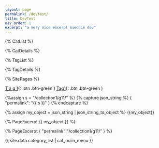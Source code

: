 ```yaml
---
layout: page
permalink: /devtest/
title: DevTest
nav_order: 1
excerpt: "a very nice excerpt used in dev"
---
```


{% CatList %}

{% CatDetails %}

{% TagList %}

{% TagDetails %}

{% SitePages %}

[T a g 1](http://localhost:4000/tag-info?tag=t%20a%20g%201){: .btn .btn-green }
[Tag1](http://localhost:4000/tag-info?tag=tag1){: .btn .btn-green }

{%assign s = "/collection1/g11/" %}
{% capture json_string %}
{
    "permalink": "{{ s }}"
}
{% endcapture %}

{% assign my_object = json_string | json_string_to_object %}
{{my_object}}

{% PageExcerpt {{ my_object }} %}

{% 
    PageExcerpt {
        "permalink":"/collection1/g11/"
    } 
%}

{{ site.data.category_list | cat_main_menu }}

